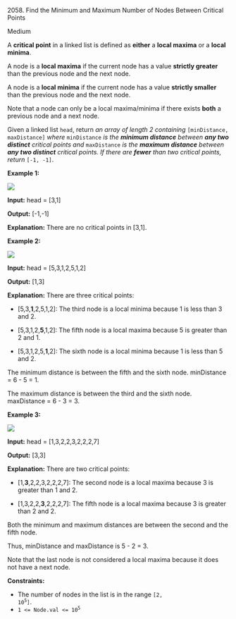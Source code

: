 2058\. Find the Minimum and Maximum Number of Nodes Between Critical Points

Medium

A **critical point** in a linked list is defined as **either** a **local maxima** or a **local minima**.

A node is a **local maxima** if the current node has a value **strictly greater** than the previous node and the next node.

A node is a **local minima** if the current node has a value **strictly smaller** than the previous node and the next node.

Note that a node can only be a local maxima/minima if there exists **both** a previous node and a next node.

Given a linked list `head`, return _an array of length 2 containing_ `[minDistance, maxDistance]` _where_ `minDistance` _is the **minimum distance** between **any two distinct** critical points and_ `maxDistance` _is the **maximum distance** between **any two distinct** critical points. If there are **fewer** than two critical points, return_ `[-1, -1]`.

**Example 1:**

![](https://leetcode-in-java.github.io/src/main/java/g2001_2100/s2058_find_the_minimum_and_maximum_number_of_nodes_between_critical_points/a1.png)

**Input:** head = [3,1]

**Output:** [-1,-1]

**Explanation:** There are no critical points in [3,1]. 

**Example 2:**

![](https://leetcode-in-java.github.io/src/main/java/g2001_2100/s2058_find_the_minimum_and_maximum_number_of_nodes_between_critical_points/a2.png)

**Input:** head = [5,3,1,2,5,1,2]

**Output:** [1,3]

**Explanation:** There are three critical points:

- [5,3,**1**,2,5,1,2]: The third node is a local minima because 1 is less than 3 and 2.

- [5,3,1,2,**5**,1,2]: The fifth node is a local maxima because 5 is greater than 2 and 1.

- [5,3,1,2,5,**1**,2]: The sixth node is a local minima because 1 is less than 5 and 2. 

The minimum distance is between the fifth and the sixth node. minDistance = 6 - 5 = 1. 

The maximum distance is between the third and the sixth node. maxDistance = 6 - 3 = 3. 

**Example 3:**

![](https://leetcode-in-java.github.io/src/main/java/g2001_2100/s2058_find_the_minimum_and_maximum_number_of_nodes_between_critical_points/a5.png)

**Input:** head = [1,3,2,2,3,2,2,2,7]

**Output:** [3,3]

**Explanation:** There are two critical points:

- [1,**3**,2,2,3,2,2,2,7]: The second node is a local maxima because 3 is greater than 1 and 2.

- [1,3,2,2,**3**,2,2,2,7]: The fifth node is a local maxima because 3 is greater than 2 and 2.

Both the minimum and maximum distances are between the second and the fifth node. 

Thus, minDistance and maxDistance is 5 - 2 = 3. 

Note that the last node is not considered a local maxima because it does not have a next node. 

**Constraints:**

*   The number of nodes in the list is in the range <code>[2, 10<sup>5</sup>]</code>.
*   <code>1 <= Node.val <= 10<sup>5</sup></code>
